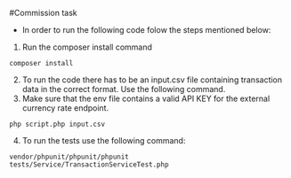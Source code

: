 #Commission task

- In order to run the following code folow the steps mentioned below:

1. Run the composer install command

```shell
composer install
```

2. To run the code there has to be an input.csv file containing transaction data in the correct format. Use the following command.
3. Make sure that the env file contains a valid API KEY for the external currency rate endpoint.

```shell
php script.php input.csv
```

4. To run the tests use the following command:

```shell
vendor/phpunit/phpunit/phpunit tests/Service/TransactionServiceTest.php
```
